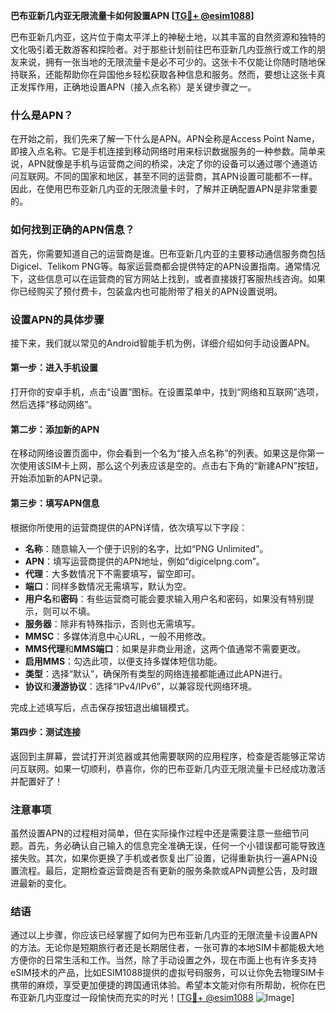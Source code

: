 **巴布亚新几内亚无限流量卡如何設置APN [[TG💪+ @esim1088](https://t.me/s/esim1088)]**

巴布亚新几内亚，这片位于南太平洋上的神秘土地，以其丰富的自然资源和独特的文化吸引着无数游客和探险者。对于那些计划前往巴布亚新几内亚旅行或工作的朋友来说，拥有一张当地的无限流量卡是必不可少的。这张卡不仅能让你随时随地保持联系，还能帮助你在异国他乡轻松获取各种信息和服务。然而，要想让这张卡真正发挥作用，正确地设置APN（接入点名称）是关键步骤之一。

### 什么是APN？

在开始之前，我们先来了解一下什么是APN。APN全称是Access Point Name，即接入点名称。它是手机连接到移动网络时用来标识数据服务的一种参数。简单来说，APN就像是手机与运营商之间的桥梁，决定了你的设备可以通过哪个通道访问互联网。不同的国家和地区，甚至不同的运营商，其APN设置可能都不一样。因此，在使用巴布亚新几内亚的无限流量卡时，了解并正确配置APN是非常重要的。

### 如何找到正确的APN信息？

首先，你需要知道自己的运营商是谁。巴布亚新几内亚的主要移动通信服务商包括Digicel、Telikom PNG等。每家运营商都会提供特定的APN设置指南。通常情况下，这些信息可以在运营商的官方网站上找到，或者直接拨打客服热线咨询。如果你已经购买了预付费卡，包装盒内也可能附带了相关的APN设置说明。

### 设置APN的具体步骤

接下来，我们就以常见的Android智能手机为例，详细介绍如何手动设置APN。

#### 第一步：进入手机设置
打开你的安卓手机，点击“设置”图标。在设置菜单中，找到“网络和互联网”选项，然后选择“移动网络”。

#### 第二步：添加新的APN
在移动网络设置页面中，你会看到一个名为“接入点名称”的列表。如果这是你第一次使用该SIM卡上网，那么这个列表应该是空的。点击右下角的“新建APN”按钮，开始添加新的APN记录。

#### 第三步：填写APN信息
根据你所使用的运营商提供的APN详情，依次填写以下字段：
- **名称**：随意输入一个便于识别的名字，比如“PNG Unlimited”。
- **APN**：填写运营商提供的APN地址，例如“digicelpng.com”。
- **代理**：大多数情况下不需要填写，留空即可。
- **端口**：同样多数情况无需填写，默认为空。
- **用户名**和**密码**：有些运营商可能会要求输入用户名和密码，如果没有特别提示，则可以不填。
- **服务器**：除非有特殊指示，否则也无需填写。
- **MMSC**：多媒体消息中心URL，一般不用修改。
- **MMS代理**和**MMS端口**：如果是非商业用途，这两个值通常不需要更改。
- **启用MMS**：勾选此项，以便支持多媒体短信功能。
- **类型**：选择“默认”，确保所有类型的网络连接都能通过此APN进行。
- **协议**和**漫游协议**：选择“IPv4/IPv6”，以兼容现代网络环境。

完成上述填写后，点击保存按钮退出编辑模式。

#### 第四步：测试连接
返回到主屏幕，尝试打开浏览器或其他需要联网的应用程序，检查是否能够正常访问互联网。如果一切顺利，恭喜你，你的巴布亚新几内亚无限流量卡已经成功激活并配置好了！

### 注意事项

虽然设置APN的过程相对简单，但在实际操作过程中还是需要注意一些细节问题。首先，务必确认自己输入的信息完全准确无误，任何一个小错误都可能导致连接失败。其次，如果你更换了手机或者恢复出厂设置，记得重新执行一遍APN设置流程。最后，定期检查运营商是否有更新的服务条款或APN调整公告，及时跟进最新的变化。

### 结语

通过以上步骤，你应该已经掌握了如何为巴布亚新几内亚的无限流量卡设置APN的方法。无论你是短期旅行者还是长期居住者，一张可靠的本地SIM卡都能极大地方便你的日常生活和工作。当然，除了手动设置之外，现在市面上也有许多支持eSIM技术的产品，比如ESIM1088提供的虚拟号码服务，可以让你免去物理SIM卡携带的麻烦，享受更加便捷的跨国通讯体验。希望本文能对你有所帮助，祝你在巴布亚新几内亚度过一段愉快而充实的时光！[[TG💪+ @esim1088](https://t.me/s/esim1088) ![Image](https://i.postimg.cc/4NQfJmqS/Snipaste-2025-05-13-00-14-12.png)]